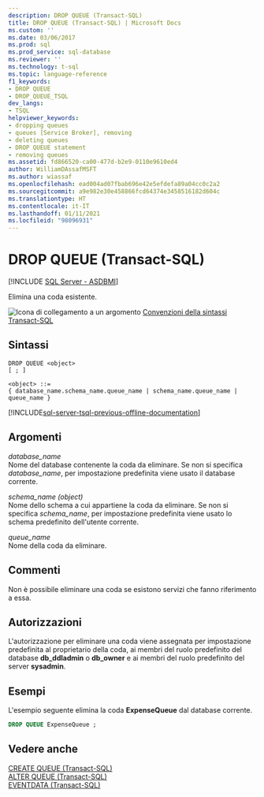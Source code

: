 ```yaml
---
description: DROP QUEUE (Transact-SQL)
title: DROP QUEUE (Transact-SQL) | Microsoft Docs
ms.custom: ''
ms.date: 03/06/2017
ms.prod: sql
ms.prod_service: sql-database
ms.reviewer: ''
ms.technology: t-sql
ms.topic: language-reference
f1_keywords:
- DROP QUEUE
- DROP_QUEUE_TSQL
dev_langs:
- TSQL
helpviewer_keywords:
- dropping queues
- queues [Service Broker], removing
- deleting queues
- DROP QUEUE statement
- removing queues
ms.assetid: fd866520-ca00-477d-b2e9-0110e9610ed4
author: WilliamDAssafMSFT
ms.author: wiassaf
ms.openlocfilehash: ead004ad07fbab696e42e5efdefa89a04cc0c2a2
ms.sourcegitcommit: a9e982e30e458866fcd64374e3458516182d604c
ms.translationtype: HT
ms.contentlocale: it-IT
ms.lasthandoff: 01/11/2021
ms.locfileid: "98096931"
---
```

# <a name="drop-queue-transact-sql"></a>DROP QUEUE (Transact-SQL)
[!INCLUDE [SQL Server - ASDBMI](../../includes/applies-to-version/sql-asdbmi.md)]

  Elimina una coda esistente.  
  
 ![Icona di collegamento a un argomento](../../database-engine/configure-windows/media/topic-link.gif "Icona di collegamento a un argomento") [Convenzioni della sintassi Transact-SQL](../../t-sql/language-elements/transact-sql-syntax-conventions-transact-sql.md)  
  
## <a name="syntax"></a>Sintassi  
  
```syntaxsql
DROP QUEUE <object>  
[ ; ]  
  
<object> ::=  
{ database_name.schema_name.queue_name | schema_name.queue_name | queue_name }
```  
  
[!INCLUDE[sql-server-tsql-previous-offline-documentation](../../includes/sql-server-tsql-previous-offline-documentation.md)]

## <a name="arguments"></a>Argomenti
 *database_name*  
 Nome del database contenente la coda da eliminare. Se non si specifica *database_name*, per impostazione predefinita viene usato il database corrente.  
  
 *schema_name (object)*  
 Nome dello schema a cui appartiene la coda da eliminare. Se non si specifica *schema_name*, per impostazione predefinita viene usato lo schema predefinito dell'utente corrente.  
  
 *queue_name*  
 Nome della coda da eliminare.  
  
## <a name="remarks"></a>Commenti  
 Non è possibile eliminare una coda se esistono servizi che fanno riferimento a essa.  
  
## <a name="permissions"></a>Autorizzazioni  
 L'autorizzazione per eliminare una coda viene assegnata per impostazione predefinita al proprietario della coda, ai membri del ruolo predefinito del database **db_ddladmin** o **db_owner** e ai membri del ruolo predefinito del server **sysadmin**.  
  
## <a name="examples"></a>Esempi  
 L'esempio seguente elimina la coda **ExpenseQueue** dal database corrente.  
  
```sql  
DROP QUEUE ExpenseQueue ;  
```  
  
## <a name="see-also"></a>Vedere anche  
 [CREATE QUEUE &#40;Transact-SQL&#41;](../../t-sql/statements/create-queue-transact-sql.md)   
 [ALTER QUEUE &#40;Transact-SQL&#41;](../../t-sql/statements/alter-queue-transact-sql.md)   
 [EVENTDATA &#40;Transact-SQL&#41;](../../t-sql/functions/eventdata-transact-sql.md)  
  
  

